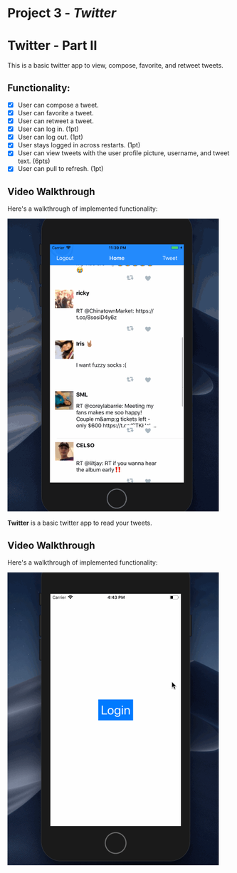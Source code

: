 # Project 3 - *Twitter*

# Twitter - Part II

This is a basic twitter app to view, compose, favorite, and retweet tweets.


## Functionality:

- [x] User can compose a tweet. 
- [x] User can favorite a tweet.
- [x] User can retweet a tweet. 
- [x] User can log in. (1pt)
- [x] User can log out. (1pt)
- [x] User stays logged in across restarts. (1pt)
- [x] User can view tweets with the user profile picture, username, and tweet text. (6pts)
- [x] User can pull to refresh. (1pt)

## Video Walkthrough

Here's a walkthrough of implemented functionality:

<img src='twitter2.gif' title='Video Walkthrough' width='' alt='Video Walkthrough' />

**Twitter** is a basic twitter app to read your tweets.



## Video Walkthrough

Here's a walkthrough of implemented functionality:

<img src='twitter.gif' title='Video Walkthrough' width='' alt='Video Walkthrough' />


